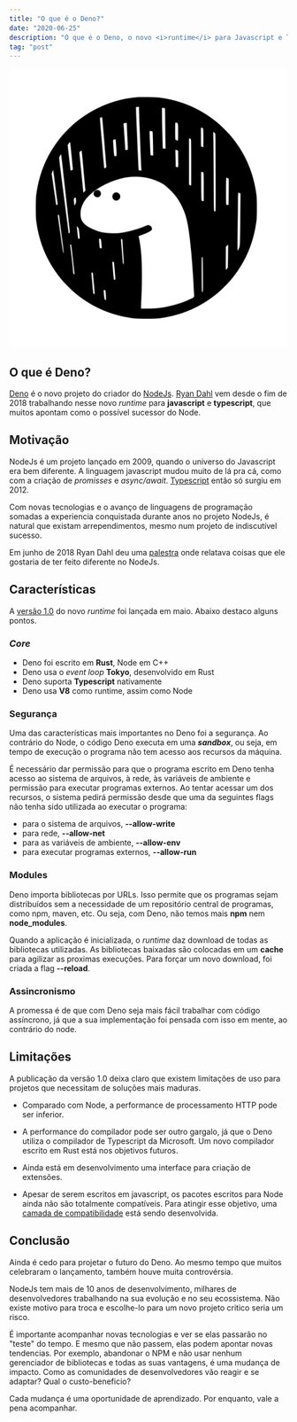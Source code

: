 ```yaml
---
title: "O que é o Deno?"
date: "2020-06-25"
description: "O que é o Deno, o novo <i>runtime</i> para Javascript e Typescript?"
tag: "post"
---
```


![deno](deno.png)

## O que é Deno? ##
[Deno](https://deno.land/) é o novo projeto do criador do [NodeJs](https://nodejs.org/). [Ryan Dahl](https://en.wikipedia.org/wiki/Ryan_Dahl) vem desde o fim de 2018 trabalhando nesse novo *runtime* para **javascript** e **typescript**, que muitos apontam como o possível sucessor do Node.

## Motivação ##
NodeJs é um projeto lançado em 2009, quando o universo do Javascript era bem diferente. A linguagem javascript mudou muito de lá pra cá, como com a criação de *promisses* e *async/await*. [Typescript](https://pt.wikipedia.org/wiki/TypeScript) então só surgiu em 2012.

Com novas tecnologias e o avanço de linguagens de programação somadas a experiencia conquistada durante anos no projeto NodeJs, é natural que existam arrependimentos, mesmo num projeto de indiscutível sucesso.

Em junho de 2018 Ryan Dahl deu uma [palestra](https://www.youtube.com/watch?v=M3BM9TB-8yA) onde relatava coisas que ele gostaria de ter feito diferente no NodeJs.

## Características ##
A [versão 1.0](https://deno.land/v1) do novo *runtime* foi lançada em maio. Abaixo destaco alguns pontos.

### *Core* ###

- Deno foi escrito em **Rust**, Node em C++
- Deno usa o *event loop* **Tokyo**, desenvolvido em Rust
- Deno suporta **Typescript** nativamente
- Deno usa **V8** como runtime, assim como Node

### Segurança ###
Uma das características mais importantes no Deno foi a segurança. Ao contrário do Node, o código Deno executa em uma ***sandbox***, ou seja, em tempo de execução o programa não tem acesso aos recursos da máquina.

É necessário dar permissão para que o programa escrito em Deno tenha acesso ao sistema de arquivos, à rede, às variáveis de ambiente e permissão para executar programas externos. Ao tentar acessar um dos recursos, o sistema pedirá permissão desde que uma da seguintes flags não tenha sido utilizada ao executar o programa:

- para o sistema de arquivos, **--allow-write** 
- para rede, **--allow-net**
- para as variáveis de ambiente, **--allow-env**
- para executar programas externos, **--allow-run**

### Modules ###
Deno importa bibliotecas por URLs. Isso permite que os programas sejam distribuídos sem a necessidade de um repositório central de programas, como npm, maven, etc. Ou seja, com Deno, não temos mais **npm** nem **node_modules**.

Quando a aplicação é inicializada, o *runtime* daz download de todas as bibliotecas utilizadas.
As bibliotecas baixadas são colocadas em um **cache** para agilizar as proximas execuções. Para forçar um novo download, foi criada a flag **--reload**.

### Assincronismo ###
A promessa é de que com Deno seja mais fácil trabalhar com código assíncrono, já que a sua implementação foi pensada com isso em mente, ao contrário do node.

## Limitações ##
A publicação da versão 1.0 deixa claro que existem limitações de uso para projetos que necessitam de soluções mais maduras.

- Comparado com Node, a performance de processamento HTTP pode ser inferior.

- A performance do compilador pode ser outro gargalo, já que o Deno utiliza o compilador de Typescript da Microsoft. Um novo compilador escrito em Rust está nos objetivos futuros.

- Ainda está em desenvolvimento uma interface para criação de extensões.

- Apesar de serem escritos em javascript, os pacotes escritos para Node ainda não são totalmente compatíveis. Para atingir esse objetivo, uma [camada de compatibilidade](https://deno.land/std/node/) está sendo desenvolvida.

## Conclusão ##
Ainda é cedo para projetar o futuro do Deno. Ao mesmo tempo que muitos celebraram o lançamento, também houve muita controvérsia.

NodeJs tem mais de 10 anos de desenvolvimento, milhares de desenvolvedores trabalhando na sua evolução e no seu ecossistema. Não existe motivo para troca e escolhe-lo para um novo projeto critico seria um risco.

É importante acompanhar novas tecnologias e ver se elas passarão no "teste" do tempo. E mesmo que não passem, elas podem apontar novas tendencias. Por exemplo, abandonar o NPM e não usar nenhum gerenciador de bibliotecas e todas as suas vantagens, é uma mudança de impacto. Como as comunidades de desenvolvedores vão reagir e se adaptar? Qual o custo-beneficio?

Cada mudança é uma oportunidade de aprendizado. Por enquanto, vale a pena acompanhar.

&nbsp;